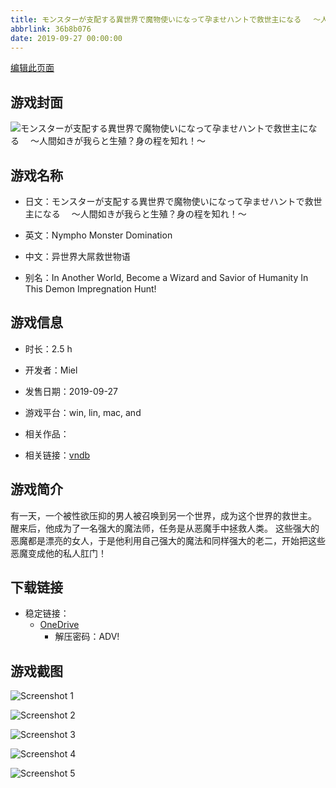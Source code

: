 ```yaml
---
title: モンスターが支配する異世界で魔物使いになって孕ませハントで救世主になる 　～人間如きが我らと生殖？身の程を知れ！～
abbrlink: 36b8b076
date: 2019-09-27 00:00:00
---
```

[编辑此页面](https://github.com/ACG-3/ADV3-source/blob/main/source/_posts/games/%E3%83%A2%E3%83%B3%E3%82%B9%E3%82%BF%E3%83%BC%E3%81%8C%E6%94%AF%E9%85%8D%E3%81%99%E3%82%8B%E7%95%B0%E4%B8%96%E7%95%8C%E3%81%A7%E9%AD%94%E7%89%A9%E4%BD%BF%E3%81%84%E3%81%AB%E3%81%AA%E3%81%A3%E3%81%A6%E5%AD%95%E3%81%BE%E3%81%9B%E3%83%8F%E3%83%B3%E3%83%88%E3%81%A7%E6%95%91%E4%B8%96%E4%B8%BB%E3%81%AB%E3%81%AA%E3%82%8B%20%E3%80%80%EF%BD%9E%E4%BA%BA%E9%96%93%E5%A6%82%E3%81%8D%E3%81%8C%E6%88%91%E3%82%89%E3%81%A8%E7%94%9F%E6%AE%96%EF%BC%9F%E8%BA%AB%E3%81%AE%E7%A8%8B%E3%82%92%E7%9F%A5%E3%82%8C%EF%BC%81%EF%BD%9E.md)

## 游戏封面

![モンスターが支配する異世界で魔物使いになって孕ませハントで救世主になる 　～人間如きが我らと生殖？身の程を知れ！～](https://pan.timero.xyz/onedrive/img_lib_001/%E3%83%A2%E3%83%B3%E3%82%B9%E3%82%BF%E3%83%BC%E3%81%8C%E6%94%AF%E9%85%8D%E3%81%99%E3%82%8B%E7%95%B0%E4%B8%96%E7%95%8C%E3%81%A7%E9%AD%94%E7%89%A9%E4%BD%BF%E3%81%84%E3%81%AB%E3%81%AA%E3%81%A3%E3%81%A6%E5%AD%95%E3%81%BE%E3%81%9B%E3%83%8F%E3%83%B3%E3%83%88%E3%81%A7%E6%95%91%E4%B8%96%E4%B8%BB%E3%81%AB%E3%81%AA%E3%82%8B%20%E3%80%80%EF%BD%9E%E4%BA%BA%E9%96%93%E5%A6%82%E3%81%8D%E3%81%8C%E6%88%91%E3%82%89%E3%81%A8%E7%94%9F%E6%AE%96%EF%BC%9F%E8%BA%AB%E3%81%AE%E7%A8%8B%E3%82%92%E7%9F%A5%E3%82%8C%EF%BC%81%EF%BD%9E_cover.avif)


## 游戏名称

- 日文：モンスターが支配する異世界で魔物使いになって孕ませハントで救世主になる 　～人間如きが我らと生殖？身の程を知れ！～
- 英文：Nympho Monster Domination
- 中文：异世界大屌救世物语

- 别名：In Another World, Become a Wizard and Savior of Humanity In This Demon Impregnation Hunt!


## 游戏信息

- 时长：2.5 h
- 开发者：Miel
- 发售日期：2019-09-27
- 游戏平台：win, lin, mac, and
- 相关作品：

- 相关链接：[vndb](https://vndb.org/v26486)


## 游戏简介

有一天，一个被性欲压抑的男人被召唤到另一个世界，成为这个世界的救世主。
醒来后，他成为了一名强大的魔法师，任务是从恶魔手中拯救人类。
这些强大的恶魔都是漂亮的女人，于是他利用自己强大的魔法和同样强大的老二，开始把这些恶魔变成他的私人肛门！




## 下载链接

- 稳定链接：
    - [OneDrive](https://pan.timero.xyz/onedrive/adv_lib_001/%E3%83%A2%E3%83%B3%E3%82%B9%E3%82%BF%E3%83%BC%E3%81%8C%E6%94%AF%E9%85%8D%E3%81%99%E3%82%8B%E7%95%B0%E4%B8%96%E7%95%8C%E3%81%A7%E9%AD%94%E7%89%A9%E4%BD%BF%E3%81%84%E3%81%AB%E3%81%AA%E3%81%A3%E3%81%A6%E5%AD%95%E3%81%BE%E3%81%9B%E3%83%8F%E3%83%B3%E3%83%88%E3%81%A7%E6%95%91%E4%B8%96%E4%B8%BB%E3%81%AB%E3%81%AA%E3%82%8B%20%E3%80%80%EF%BD%9E%E4%BA%BA%E9%96%93%E5%A6%82%E3%81%8D%E3%81%8C%E6%88%91%E3%82%89%E3%81%A8%E7%94%9F%E6%AE%96%EF%BC%9F%E8%BA%AB%E3%81%AE%E7%A8%8B%E3%82%92%E7%9F%A5%E3%82%8C%EF%BC%81%EF%BD%9E)
        - 解压密码：ADV!



## 游戏截图


![Screenshot 1](https://pan.timero.xyz/onedrive/img_lib_001/%E3%83%A2%E3%83%B3%E3%82%B9%E3%82%BF%E3%83%BC%E3%81%8C%E6%94%AF%E9%85%8D%E3%81%99%E3%82%8B%E7%95%B0%E4%B8%96%E7%95%8C%E3%81%A7%E9%AD%94%E7%89%A9%E4%BD%BF%E3%81%84%E3%81%AB%E3%81%AA%E3%81%A3%E3%81%A6%E5%AD%95%E3%81%BE%E3%81%9B%E3%83%8F%E3%83%B3%E3%83%88%E3%81%A7%E6%95%91%E4%B8%96%E4%B8%BB%E3%81%AB%E3%81%AA%E3%82%8B%20%E3%80%80%EF%BD%9E%E4%BA%BA%E9%96%93%E5%A6%82%E3%81%8D%E3%81%8C%E6%88%91%E3%82%89%E3%81%A8%E7%94%9F%E6%AE%96%EF%BC%9F%E8%BA%AB%E3%81%AE%E7%A8%8B%E3%82%92%E7%9F%A5%E3%82%8C%EF%BC%81%EF%BD%9E_Screenshot_1.avif)

![Screenshot 2](https://pan.timero.xyz/onedrive/img_lib_001/%E3%83%A2%E3%83%B3%E3%82%B9%E3%82%BF%E3%83%BC%E3%81%8C%E6%94%AF%E9%85%8D%E3%81%99%E3%82%8B%E7%95%B0%E4%B8%96%E7%95%8C%E3%81%A7%E9%AD%94%E7%89%A9%E4%BD%BF%E3%81%84%E3%81%AB%E3%81%AA%E3%81%A3%E3%81%A6%E5%AD%95%E3%81%BE%E3%81%9B%E3%83%8F%E3%83%B3%E3%83%88%E3%81%A7%E6%95%91%E4%B8%96%E4%B8%BB%E3%81%AB%E3%81%AA%E3%82%8B%20%E3%80%80%EF%BD%9E%E4%BA%BA%E9%96%93%E5%A6%82%E3%81%8D%E3%81%8C%E6%88%91%E3%82%89%E3%81%A8%E7%94%9F%E6%AE%96%EF%BC%9F%E8%BA%AB%E3%81%AE%E7%A8%8B%E3%82%92%E7%9F%A5%E3%82%8C%EF%BC%81%EF%BD%9E_Screenshot_2.avif)

![Screenshot 3](https://pan.timero.xyz/onedrive/img_lib_001/%E3%83%A2%E3%83%B3%E3%82%B9%E3%82%BF%E3%83%BC%E3%81%8C%E6%94%AF%E9%85%8D%E3%81%99%E3%82%8B%E7%95%B0%E4%B8%96%E7%95%8C%E3%81%A7%E9%AD%94%E7%89%A9%E4%BD%BF%E3%81%84%E3%81%AB%E3%81%AA%E3%81%A3%E3%81%A6%E5%AD%95%E3%81%BE%E3%81%9B%E3%83%8F%E3%83%B3%E3%83%88%E3%81%A7%E6%95%91%E4%B8%96%E4%B8%BB%E3%81%AB%E3%81%AA%E3%82%8B%20%E3%80%80%EF%BD%9E%E4%BA%BA%E9%96%93%E5%A6%82%E3%81%8D%E3%81%8C%E6%88%91%E3%82%89%E3%81%A8%E7%94%9F%E6%AE%96%EF%BC%9F%E8%BA%AB%E3%81%AE%E7%A8%8B%E3%82%92%E7%9F%A5%E3%82%8C%EF%BC%81%EF%BD%9E_Screenshot_3.avif)

![Screenshot 4](https://pan.timero.xyz/onedrive/img_lib_001/%E3%83%A2%E3%83%B3%E3%82%B9%E3%82%BF%E3%83%BC%E3%81%8C%E6%94%AF%E9%85%8D%E3%81%99%E3%82%8B%E7%95%B0%E4%B8%96%E7%95%8C%E3%81%A7%E9%AD%94%E7%89%A9%E4%BD%BF%E3%81%84%E3%81%AB%E3%81%AA%E3%81%A3%E3%81%A6%E5%AD%95%E3%81%BE%E3%81%9B%E3%83%8F%E3%83%B3%E3%83%88%E3%81%A7%E6%95%91%E4%B8%96%E4%B8%BB%E3%81%AB%E3%81%AA%E3%82%8B%20%E3%80%80%EF%BD%9E%E4%BA%BA%E9%96%93%E5%A6%82%E3%81%8D%E3%81%8C%E6%88%91%E3%82%89%E3%81%A8%E7%94%9F%E6%AE%96%EF%BC%9F%E8%BA%AB%E3%81%AE%E7%A8%8B%E3%82%92%E7%9F%A5%E3%82%8C%EF%BC%81%EF%BD%9E_Screenshot_4.avif)

![Screenshot 5](https://pan.timero.xyz/onedrive/img_lib_001/%E3%83%A2%E3%83%B3%E3%82%B9%E3%82%BF%E3%83%BC%E3%81%8C%E6%94%AF%E9%85%8D%E3%81%99%E3%82%8B%E7%95%B0%E4%B8%96%E7%95%8C%E3%81%A7%E9%AD%94%E7%89%A9%E4%BD%BF%E3%81%84%E3%81%AB%E3%81%AA%E3%81%A3%E3%81%A6%E5%AD%95%E3%81%BE%E3%81%9B%E3%83%8F%E3%83%B3%E3%83%88%E3%81%A7%E6%95%91%E4%B8%96%E4%B8%BB%E3%81%AB%E3%81%AA%E3%82%8B%20%E3%80%80%EF%BD%9E%E4%BA%BA%E9%96%93%E5%A6%82%E3%81%8D%E3%81%8C%E6%88%91%E3%82%89%E3%81%A8%E7%94%9F%E6%AE%96%EF%BC%9F%E8%BA%AB%E3%81%AE%E7%A8%8B%E3%82%92%E7%9F%A5%E3%82%8C%EF%BC%81%EF%BD%9E_Screenshot_5.avif)

